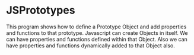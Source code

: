 # JSPrototypes
This program shows how to define a Prototype Object and add properties and functions to that prototype. Javascript can create Objects in itself.
We can have properties and functions defined within that Object. 
Also we can have properties and functions dynamically added to that Object also.
